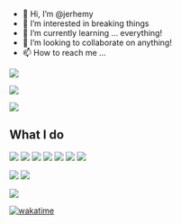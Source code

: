 - 👋 Hi, I’m @jerhemy
- 👀 I’m interested in breaking things
- 🌱 I’m currently learning ... everything!
- 💞️ I’m looking to collaborate on anything!
- 📫 How to reach me ...

<!-- <img align="center" src="https://github-readme-stats.vercel.app/api/top-langs/?username=jerhemy&theme=tokyonight" /> -->

![](https://github-readme-stats.vercel.app/api?username=jerhemy&count_private=true&theme=tokyonight&layout=compact&card_width=460)

[![](https://github-readme-stats.vercel.app/api/top-langs/?username=jerhemy&theme=tokyonight&layout=compact&card_width=445)](https://github.com/jerhemy/github-readme-stats) 

[![](https://github-readme-stats.vercel.app/api/wakatime?username=jerhemy&theme=tokyonight&layout=compact&card_width=460&v=2)](https://github.com/anuraghazra/github-readme-stats)


## What I do
![](https://img.shields.io/badge/Javascript--informational?style=social&logo=Javascript&logoColor=black&color=red)
![](https://img.shields.io/badge/TypeScript--informational?style=social&logo=TypeScript&logoColor=black&color=red)
![](https://img.shields.io/badge/React--informational?style=social&logo=React&logoColor=black&color=red)
![](https://img.shields.io/badge/Angular--informational?style=social&logo=Angular&logoColor=black&color=red)
![](https://img.shields.io/badge/Node--informational?style=social&logo=Node.JS&logoColor=black&color=red)
![](https://img.shields.io/badge/CSharp--informational?style=social&logo=CSharp&logoColor=black&color=red)
![](https://img.shields.io/badge/Unity--informational?style=social&logo=Unity&logoColor=black&color=red)

![](https://img.shields.io/badge/MSSQL--informational?style=social&logo=MicrosoftSQLServer&logoColor=black&color=red)
![](https://img.shields.io/badge/MySQL--informational?style=social&logo=MySQL&logoColor=black&color=red)

![](https://img.shields.io/badge/Docker--informational?style=social&logo=Docker&logoColor=black&color=red)


<!---
jerhemy/jerhemy is a ✨ special ✨ repository because its `README.md` (this file) appears on your GitHub profile.
You can click the Preview link to take a look at your changes.
--->

<!-- [![Readme Card](https://github-readme-stats.vercel.app/api/pin/?username=jerhemy&repo=es-components)](https://github.com/jerhemy/github-readme-stats)

[![Readme Card](https://github-readme-stats.vercel.app/api/pin/?username=daysmart&repo=ng-daysmart-ui)](https://github.com/daysmart/github-readme-stats) -->

[![wakatime](https://wakatime.com/badge/user/e7c77225-935a-492f-b0a0-da0b75d73c6a.svg)](https://wakatime.com/@e7c77225-935a-492f-b0a0-da0b75d73c6a)
